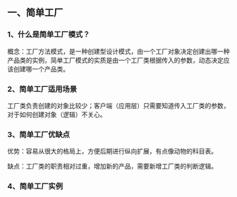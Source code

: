 ## 一、简单工厂

### 1、什么是简单工厂模式？

​	概念：工厂方法模式，是一种创建型设计模式，由一个工厂对象决定创建出哪一种产品类的实例，简单工厂模式的实质是由一个工厂类根据传入的参数，动态决定应该创建哪一个产品类。

### 2、简单工厂适用场景

​	工厂类负责创建的对象比较少；客户端（应用层）只需要知道传入工厂类的参数，对于如何创建对象（逻辑）不关心。

### 3、简单工厂优缺点

优势：容易从很大的格局上，方便后期进行纵向扩展，有点像动物的科目表。

缺点：工厂类的职责相对过重，增加新的产品，需要新增工厂类的判断逻辑。

### 4、简单工厂实例